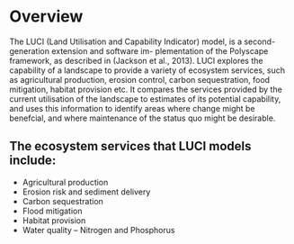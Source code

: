 # Overview

The LUCI (Land Utilisation and Capability Indicator) model, is a second-generation extension and software im-
plementation of the Polyscape framework, as described in (Jackson et al., 2013). LUCI explores the capability
of a landscape to provide a variety of ecosystem services, such as agricultural production, erosion control, carbon
sequestration, food mitigation, habitat provision etc. It compares the services provided by the current utilisation
of the landscape to estimates of its potential capability, and uses this information to identify areas where change
might be benefcial, and where maintenance of the status quo might be desirable.

## The ecosystem services that LUCI models include:
- Agricultural production
- Erosion risk and sediment delivery
- Carbon sequestration
- Flood mitigation
- Habitat provision
- Water quality – Nitrogen and Phosphorus
